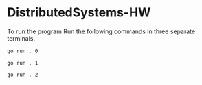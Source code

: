 # DistributedSystems-HW
To run the program Run the following commands in three separate terminals.

`go run . 0`

`go run . 1`

`go run . 2`
